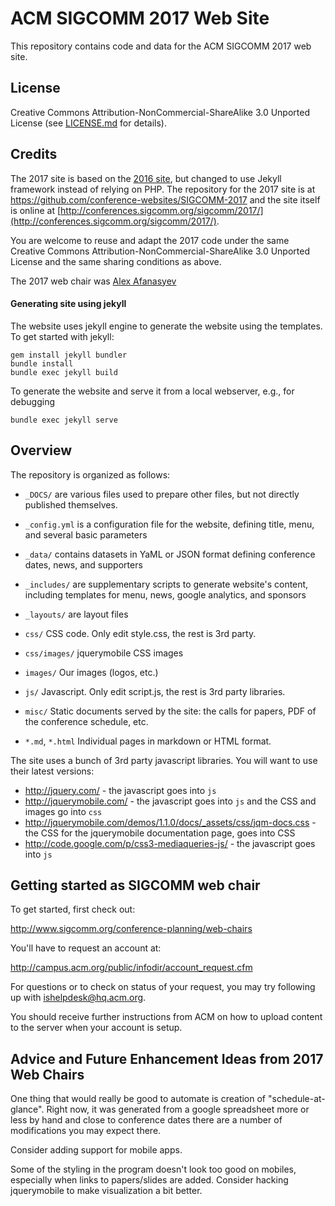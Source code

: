 #  ACM SIGCOMM 2017 Web Site

This repository contains code and data for the ACM SIGCOMM 2017 web site.

## License

Creative Commons Attribution-NonCommercial-ShareAlike 3.0 Unported License (see [LICENSE.md](LICENSE.md) for details).

## Credits

The 2017 site is based on the [2016 site](https://github.com/apietila/SIGCOMM2016), but changed to use Jekyll framework instead of relying on PHP.  The repository for the 2017 site is at https://github.com/conference-websites/SIGCOMM-2017 and the site itself is online at [http://conferences.sigcomm.org/sigcomm/2017/](http://conferences.sigcomm.org/sigcomm/2017/).

You are welcome to reuse and adapt the 2017 code under the same Creative Commons Attribution-NonCommercial-ShareAlike 3.0 Unported License and the same sharing conditions as above.

The 2017 web chair was [Alex Afanasyev](http://users.cs.fiu.edu/~afanasyev/)

#### Generating site using jekyll

The website uses jekyll engine to generate the website using the templates.  To get started with jekyll:

    gem install jekyll bundler
    bundle install
    bundle exec jekyll build

To generate the website and serve it from a local webserver, e.g., for debugging

    bundle exec jekyll serve

## Overview

The repository is organized as follows:

* `_DOCS/`      are various files used to prepare other files, but not directly published themselves.

* `_config.yml` is a configuration file for the website, defining title, menu, and several basic parameters
* `_data/`      contains datasets in YaML or JSON format defining conference dates, news, and supporters
* `_includes/`  are supplementary scripts to generate website's content, including templates for menu, news, google analytics, and sponsors
* `_layouts/`   are layout files

* `css/`        CSS code. Only edit style.css, the rest is 3rd party.
* `css/images/` jquerymobile CSS images
* `images/`     Our images (logos, etc.)
* `js/`         Javascript. Only edit script.js, the rest is 3rd party libraries.
* `misc/`       Static documents served by the site: the calls for papers, PDF of the conference schedule, etc.
* `*.md`, `*.html` Individual pages in markdown or HTML format.

<!-- * `include/program`  Program listings, auto-generated by `scripts/proggen`. -->
<!-- * All publicly-visible pages are a .php in the top-level directory. Subdirectories contain something included in one way or another. -->

The site uses a bunch of 3rd party javascript libraries. You will want to use their latest versions:

* http://jquery.com/ - the javascript goes into `js`
* http://jquerymobile.com/ - the javascript goes into `js` and the CSS and images go into `css`
* http://jquerymobile.com/demos/1.1.0/docs/_assets/css/jqm-docs.css - the CSS for the jquerymobile documentation page, goes into CSS
* http://code.google.com/p/css3-mediaqueries-js/ - the javascript goes into `js`

## Getting started as SIGCOMM web chair

To get started, first check out:

http://www.sigcomm.org/conference-planning/web-chairs

You'll have to request an account at:

http://campus.acm.org/public/infodir/account_request.cfm

For questions or to check on status of your request, you may try following up with ishelpdesk@hq.acm.org.

You should receive further instructions from ACM on how to upload content to the server when your account is setup.

## Advice and Future Enhancement Ideas from 2017 Web Chairs

One thing that would really be good to automate is creation of "schedule-at-glance".  Right now, it was generated from a google spreadsheet more or less by hand and close to conference dates there are a number of modifications you may expect there.

Consider adding support for mobile apps.

Some of the styling in the program doesn't look too good on mobiles, especially when links to papers/slides are added.  Consider hacking jquerymobile to make visualization a bit better.
